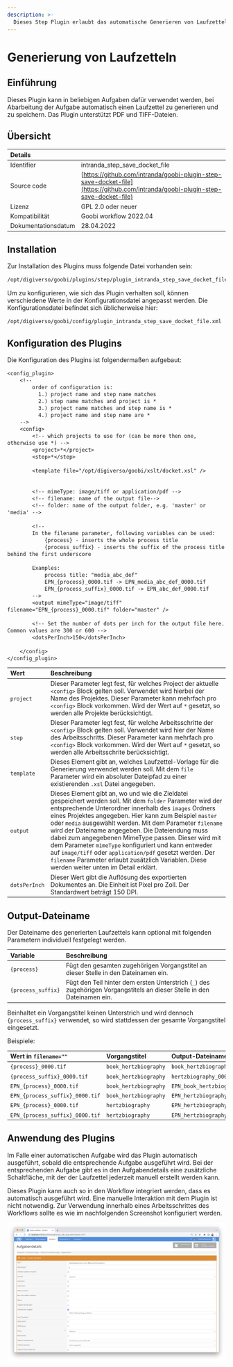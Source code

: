 ```yaml
---
description: >-
  Dieses Step Plugin erlaubt das automatische Generieren von Laufzetteln in verschiedenen Dateiformaten.
---
```


# Generierung von Laufzetteln

## Einführung

Dieses Plugin kann in beliebigen Aufgaben dafür verwendet werden, bei Abarbeitung der Aufgabe automatisch einen Laufzettel zu generieren und zu speichern. Das Plugin unterstützt PDF und TIFF-Dateien.

## Übersicht

| Details |  |
| :--- | :--- |
| Identifier | intranda\_step\_save_docket_file |
| Source code | [https://github.com/intranda/goobi-plugin-step-save-docket-file](https://github.com/intranda/goobi-plugin-step-save-docket-file) |
| Lizenz | GPL 2.0 oder neuer |
| Kompatibilität | Goobi workflow 2022.04 |
| Dokumentationsdatum | 28.04.2022 |

## Installation

Zur Installation des Plugins muss folgende Datei vorhanden sein:

```bash
/opt/digiverso/goobi/plugins/step/plugin_intranda_step_save_docket_file.jar
```

Um zu konfigurieren, wie sich das Plugin verhalten soll, können verschiedene Werte in der Konfigurationsdatei angepasst werden. Die Konfigurationsdatei befindet sich üblicherweise hier:

```bash
/opt/digiverso/goobi/config/plugin_intranda_step_save_docket_file.xml
```

## Konfiguration des Plugins

Die Konfiguration des Plugins ist folgendermaßen aufgebaut:

```markup
<config_plugin>
    <!--
        order of configuration is:
          1.) project name and step name matches
          2.) step name matches and project is *
          3.) project name matches and step name is *
          4.) project name and step name are *
    -->
    <config>
        <!-- which projects to use for (can be more then one, otherwise use *) -->
        <project>*</project>
        <step>*</step>

        <template file="/opt/digiverso/goobi/xslt/docket.xsl" />


        <!-- mimeType: image/tiff or application/pdf -->
        <!-- filename: name of the output file-->
        <!-- folder: name of the output folder, e.g. 'master' or 'media' -->

        <!--
        In the filename parameter, following variables can be used:
            {process} - inserts the whole process title
            {process_suffix} - inserts the suffix of the process title behind the first underscore

        Examples:
            process title: "media_abc_def"
            EPN_{process}_0000.tif -> EPN_media_abc_def_0000.tif
            EPN_{process_suffix}_0000.tif -> EPN_abc_def_0000.tif
        -->
        <output mimeType="image/tiff" filename="EPN_{process}_0000.tif" folder="master" />

        <!-- Set the number of dots per inch for the output file here. Common values are 300 or 600 -->
        <dotsPerInch>150</dotsPerInch>

    </config>
</config_plugin>
```

| Wert | Beschreibung |
| :--- | :--- |
| `project` |  Dieser Parameter legt fest, für welches Project der aktuelle `<config>` Block gelten soll. Verwendet wird hierbei der Name des Projektes. Dieser Parameter kann mehrfach pro `<config>` Block vorkommen. Wird der Wert auf `*` gesetzt, so werden alle Projekte berücksichtigt. |
| `step` | Dieser Parameter legt fest, für welche Arbeitsschritte der `<config>` Block gelten soll. Verwendet wird hier der Name des Arbeitsschritts. Dieser Parameter kann mehrfach pro `<config>` Block vorkommen. Wird der Wert auf `*` gesetzt, so werden alle Arbeitsschrite berücksichtigt. |
| `template` | Dieses Element gibt an, welches Laufzettel-Vorlage für die Generierung verwendet werden soll. Mit dem `file` Parameter wird ein absoluter Dateipfad zu einer existierenden `.xsl` Datei angegeben. |
| `output` | Dieses Element gibt an, wo und wie die Zieldatei gespeichert werden soll. Mit dem `folder` Parameter wird der entsprechende Unterordner innerhalb des `images` Ordners eines Projektes angegeben. Hier kann zum Beispiel `master` oder `media` ausgewählt werden. Mit dem Parameter `filename` wird der Dateiname angegeben. Die Dateiendung muss dabei zum angegebenen MimeType passen. Dieser wird mit dem Parameter `mimeType` konfiguriert und kann entweder auf `image/tiff` oder `application/pdf` gesetzt werden. Der `filename` Parameter erlaubt zusätzlich Variablen. Diese werden weiter unten im Detail erklärt. |
| `dotsPerInch` | Dieser Wert gibt die Auflösung des exportierten Dokumentes an. Die Einheit ist Pixel pro Zoll. Der Standardwert beträgt 150 DPI. |

## Output-Dateiname

Der Dateiname des generierten Laufzettels kann optional mit folgenden Parametern individuell festgelegt werden.

| Variable | Beschreibung |
| :--- | :--- |
| `{process}` | Fügt den gesamten zugehörigen Vorgangstitel an dieser Stelle in den Dateinamen ein. |
| `{process_suffix}` | Fügt den Teil hinter dem ersten Unterstrich (`_`) des zugehörigen Vorgangstitels an dieser Stelle in den Dateinamen ein. |

Beinhaltet ein Vorgangstitel keinen Unterstrich und wird dennoch `{process_suffix}` verwendet, so wird stattdessen der gesamte Vorgangstitel eingesetzt.

Beispiele:

| Wert in `filename=""` | Vorgangstitel | Output-Dateiname |
| :--- | :--- | :--- |
| `{process}_0000.tif` | `book_hertzbiography` | `book_hertzbiography_0000.tif` |
| `{process_suffix}_0000.tif` | `book_hertzbiography` | `hertzbiography_0000.tif` |
| `EPN_{process}_0000.tif` | `book_hertzbiography` | `EPN_book_hertzbiography_0000.tif` |
| `EPN_{process_suffix}_0000.tif` | `book_hertzbiography` | `EPN_hertzbiography_0000.tif` |
| `EPN_{process}_0000.tif` | `hertzbiography` | `EPN_hertzbiography_0000.tif` |
| `EPN_{process_suffix}_0000.tif` | `hertzbiography` | `EPN_hertzbiography_0000.tif` |

## Anwendung des Plugins

Im Falle einer automatischen Aufgabe wird das Plugin automatisch ausgeführt, sobald die entsprechende Aufgabe ausgeführt wird. Bei der entsprechenden Aufgabe gibt es in den Aufgabendetails eine zusätzliche Schaltfläche, mit der der Laufzettel jederzeit manuell erstellt werden kann.

Dieses Plugin kann auch so in den Workflow integriert werden, dass es automatisch ausgeführt wird. Eine manuelle Interaktion mit dem Plugin ist nicht notwendig. Zur Verwendung innerhalb eines Arbeitsschrittes des Workflows sollte es wie im nachfolgenden Screenshot konfiguriert werden.

![Integration des Plugins in den Workflow](../.gitbook/assets/intranda_step_save_docket_file_de.png)
